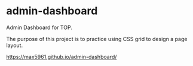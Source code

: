 # admin-dashboard
Admin Dashboard for TOP.

The purpose of this project is to practice using CSS grid to design a page layout.

https://max5961.github.io/admin-dashboard/
